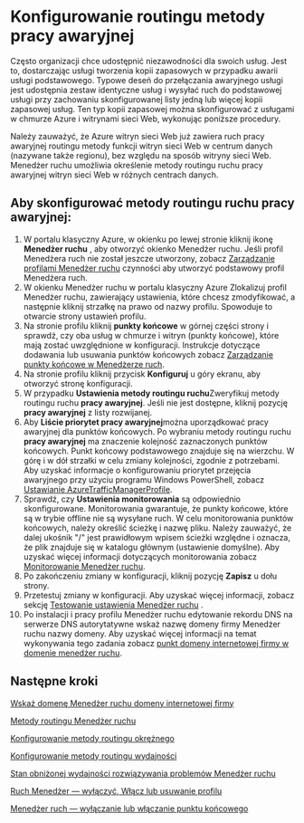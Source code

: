 <properties
   pageTitle="Konfigurowanie metody routingu ruchu pracy awaryjnej Menedżer ruchu | Microsoft Azure"
   description="W tym artykule pomoże Ci skonfigurować metody routingu ruchu pracy awaryjnej w Menedżerze ruchu"
   services="traffic-manager"
   documentationCenter=""
   authors="sdwheeler"
   manager="carmonm"
   editor="tysonn" />
<tags
   ms.service="traffic-manager"
   ms.devlang="na"
   ms.topic="article"
   ms.tgt_pltfrm="na"
   ms.workload="infrastructure-services"
   ms.date="10/18/2016"
   ms.author="sewhee" />
<!-- repub for nofollow -->

# <a name="configure-failover-routing-method"></a>Konfigurowanie routingu metody pracy awaryjnej

Często organizacji chce udostępnić niezawodności dla swoich usług. Jest to, dostarczając usługi tworzenia kopii zapasowych w przypadku awarii usługi podstawowego. Typowe deseń do przełączania awaryjnego usługi jest udostępnia zestaw identyczne usług i wysyłać ruch do podstawowej usługi przy zachowaniu skonfigurowanej listy jedną lub więcej kopii zapasowej usług. Ten typ kopii zapasowej można skonfigurować z usługami w chmurze Azure i witrynami sieci Web, wykonując poniższe procedury.

Należy zauważyć, że Azure witryn sieci Web już zawiera ruch pracy awaryjnej routingu metody funkcji witryn sieci Web w centrum danych (nazywane także regionu), bez względu na sposób witryny sieci Web. Menedżer ruchu umożliwia określenie metody routingu ruchu pracy awaryjnej witryn sieci Web w różnych centrach danych.

## <a name="to-configure-failover-traffic-routing-method"></a>Aby skonfigurować metody routingu ruchu pracy awaryjnej:

1. W portalu klasyczny Azure, w okienku po lewej stronie kliknij ikonę **Menedżer ruchu** , aby otworzyć okienko Menedżer ruchu. Jeśli profil Menedżera ruch nie został jeszcze utworzony, zobacz [Zarządzanie profilami Menedżer ruchu](traffic-manager-manage-profiles.md) czynności aby utworzyć podstawowy profil Menedżera ruch.
2. W okienku Menedżer ruchu w portalu klasyczny Azure Zlokalizuj profil Menedżer ruchu, zawierający ustawienia, które chcesz zmodyfikować, a następnie kliknij strzałkę na prawo od nazwy profilu. Spowoduje to otwarcie strony ustawień profilu.
3. Na stronie profilu kliknij **punkty końcowe** w górnej części strony i sprawdź, czy oba usług w chmurze i witryn (punkty końcowe), które mają zostać uwzględnione w konfiguracji. Instrukcje dotyczące dodawania lub usuwania punktów końcowych zobacz [Zarządzanie punkty końcowe w Menedżerze ruch](traffic-manager-endpoints.md).
4. Na stronie profilu kliknij przycisk **Konfiguruj** u góry ekranu, aby otworzyć stronę konfiguracji.
5. W przypadku **Ustawienia metody routingu ruchu**Zweryfikuj metody routingu ruchu **pracy awaryjnej**. Jeśli nie jest dostępne, kliknij pozycję **pracy awaryjnej** z listy rozwijanej.
6. Aby **Liście priorytet pracy awaryjnej**można uporządkować pracy awaryjnej dla punktów końcowych. Po wybraniu metody routingu ruchu **pracy awaryjnej** ma znaczenie kolejność zaznaczonych punktów końcowych. Punkt końcowy podstawowego znajduje się na wierzchu. W górę i w dół strzałki w celu zmiany kolejności, zgodnie z potrzebami. Aby uzyskać informacje o konfigurowaniu priorytet przejęcia awaryjnego przy użyciu programu Windows PowerShell, zobacz [Ustawianie AzureTrafficManagerProfile](http://go.microsoft.com/fwlink/p/?LinkId=400880).
7. Sprawdź, czy **Ustawienia monitorowania** są odpowiednio skonfigurowane. Monitorowania gwarantuje, że punkty końcowe, które są w trybie offline nie są wysyłane ruch. W celu monitorowania punktów końcowych, należy określić ścieżkę i nazwę pliku. Należy zauważyć, że dalej ukośnik "/" jest prawidłowym wpisem ścieżki względne i oznacza, że plik znajduje się w katalogu głównym (ustawienie domyślne). Aby uzyskać więcej informacji dotyczących monitorowania zobacz [Monitorowanie Menedżer ruchu](traffic-manager-monitoring.md).
8. Po zakończeniu zmiany w konfiguracji, kliknij pozycję **Zapisz** u dołu strony.
9. Przetestuj zmiany w konfiguracji. Aby uzyskać więcej informacji, zobacz sekcję [Testowanie ustawienia Menedżer ruchu](traffic-manager-testing-settings.md) .
10. Po instalacji i pracy profilu Menedżer ruchu edytowanie rekordu DNS na serwerze DNS autorytatywne wskaż nazwę domeny firmy Menedżer ruchu nazwy domeny. Aby uzyskać więcej informacji na temat wykonywania tego zadania zobacz [punkt domeny internetowej firmy w domenie menedżer ruchu](traffic-manager-point-internet-domain.md).

## <a name="next-steps"></a>Następne kroki

[Wskaż domenę Menedżer ruchu domeny internetowej firmy](traffic-manager-point-internet-domain.md)

[Metody routingu Menedżer ruchu](traffic-manager-routing-methods.md)

[Konfigurowanie metody routingu okrężnego](traffic-manager-configure-round-robin-routing-method.md)

[Konfigurowanie metody routingu wydajności](traffic-manager-configure-performance-routing-method.md)

[Stan obniżonej wydajności rozwiązywania problemów Menedżer ruchu](traffic-manager-troubleshooting-degraded.md)

[Ruch Menedżer — wyłączyć, Włącz lub usuwanie profilu](disable-enable-or-delete-a-profile.md)

[Menedżer ruch — wyłączanie lub włączanie punktu końcowego](disable-or-enable-an-endpoint.md)

